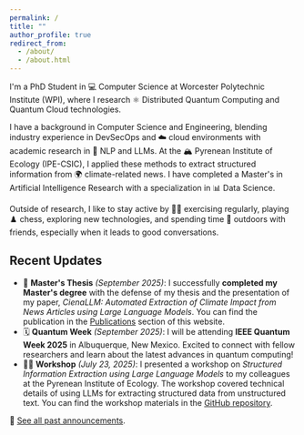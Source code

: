 ```yaml
---
permalink: /
title: ""
author_profile: true
redirect_from:
  - /about/
  - /about.html
---
```


I'm a PhD Student in 💻 Computer Science at Worcester Polytechnic Institute (WPI), where I research ⚛️ Distributed Quantum Computing and Quantum Cloud technologies.

I have a background in Computer Science and Engineering, blending industry experience in DevSecOps and ☁️ cloud environments with academic research in 🧠 NLP and LLMs. At the 🏔️ Pyrenean Institute of Ecology (IPE-CSIC), I applied these methods to extract structured information from 🌍 climate-related news. I have completed a Master's in Artificial Intelligence Research with a specialization in 📊 Data Science.

Outside of research, I like to stay active by 🏃‍♂️ exercising regularly, playing ♟️ chess, exploring new technologies, and spending time 🌳 outdoors with friends, especially when it leads to good conversations.

## Recent Updates

- 🌟 **Master's Thesis** _(September 2025)_: I successfully **completed my Master's degree** with the defense of my thesis and the presentation of my paper, _CienaLLM: Automated Extraction of Climate Impact from News Articles using Large Language Models_. You can find the publication in the [Publications](https://javiervelatambo.com/publications/) section of this website.
- 🗓️ **Quantum Week** _(September 2025)_: I will be attending **IEEE Quantum Week 2025** in Albuquerque, New Mexico. Excited to connect with fellow researchers and learn about the latest advances in quantum computing!
- 🧑‍🏫 **Workshop** _(July 23, 2025)_: I presented a workshop on _Structured Information Extraction using Large Language Models_ to my colleagues at the Pyrenean Institute of Ecology. The workshop covered technical details of using LLMs for extracting structured data from unstructured text. You can find the workshop materials in the [GitHub repository](https://github.com/javiervela/llm-information-extraction-workshop).

📜 [See all past announcements](announcements.md).

<!--

TODO:
- Add photo
- Add more recent updates

  -->
